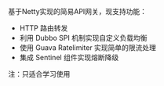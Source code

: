 基于Netty实现的简易API网关，现支持功能：
- HTTP 路由转发
- 利用 Dubbo SPI 机制实现自定义负载均衡
- 使用 Guava Ratelimiter 实现简单的限流处理
- 集成 Sentinel 组件实现熔断降级

注：只适合学习使用
